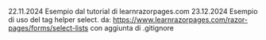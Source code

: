 22.11.2024
Esempio dal tutorial di learnrazorpages.com
23.12.2024
Esempio di uso del tag helper select.
da: https://www.learnrazorpages.com/razor-pages/forms/select-lists
con aggiunta di .gitignore